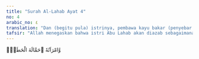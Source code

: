 ```yaml
---
title: "Surah Al-Lahab Ayat 4"
no: 4
arabic_no: ٤
translation: "Dan (begitu pula) istrinya, pembawa kayu bakar (penyebar fitnah). "
tafsir: "Allah menegaskan bahwa istri Abu Lahab akan diazab sebagaimana suaminya. Istrinya bernama Arwa binti Harb, saudara perempuan Abu Sufyan bin Harb. Dia diazab karena usahanya menyebarkan fitnah dan memadamkan dakwah Nabi Muhammad. Orang Arab mengatakan bahwa orang yang berusaha menyebarkan dan merusak hubungan antara manusia seolah-olah ia membawa kayu api antara manusia, seakan-akan dia membakar silaturrahim antara mereka.\n\nAda pula yang mengatakan bahwa istri Abu Lahab menaruh duri, pecahan kaca, dan kotoran di jalan yang biasa dilalui Nabi Muhammad dengan maksud untuk menyakiti beliau."
---
```

وَّامْرَاَتُهٗ ۗحَمَّالَةَ الْحَطَبِۚ